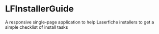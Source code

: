 # LFInstallerGuide
A responsive single-page application to help Laserfiche installers to get a simple checklist of install tasks
